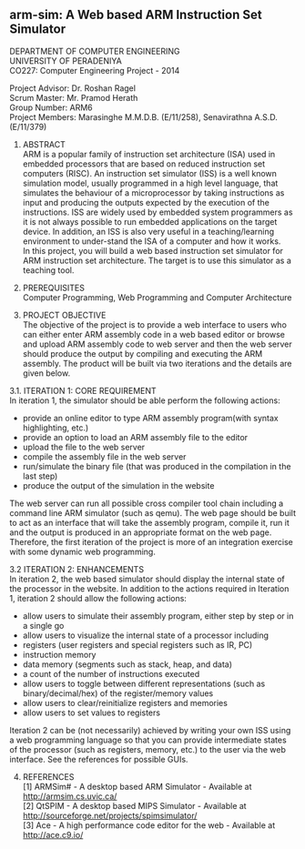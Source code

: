 arm-sim: A Web based ARM Instruction Set Simulator
-----------------------------------------
DEPARTMENT OF COMPUTER ENGINEERING<br>
UNIVERSITY OF PERADENIYA<br>
CO227: Computer Engineering Project - 2014

Project Advisor: Dr. Roshan Ragel<br>
Scrum Master: Mr. Pramod Herath<br>
Group Number: ARM6<br>
Project Members: Marasinghe M.M.D.B. (E/11/258),  Senavirathna A.S.D. (E/11/379)

 1. ABSTRACT<br>
ARM is a popular family of instruction set architecture (ISA) used in embedded processors that are based on reduced instruction set computers (RISC). An instruction set simulator (ISS) is a well known simulation model, usually programmed in a high level language, that simulates the behaviour of a microprocessor by taking instructions as input and producing the outputs expected by the execution of the instructions. ISS are widely used by embedded system programmers as it is not always possible to run embedded applications on the target device. In addition, an ISS is also very useful in a teaching/learning environment to under-stand the ISA of a computer and how it works.<br>
In this project, you will build a web based instruction set simulator for ARM instruction set architecture. The target is to use this simulator as a teaching tool.

 2. PREREQUISITES<br>
Computer Programming, Web Programming and Computer Architecture

 3. PROJECT OBJECTIVE<br>
The objective of the project is to provide a web interface to users who can either enter ARM assembly code in a web based editor or browse and upload ARM assembly code to web server and then the web server should produce the output by compiling and executing the ARM assembly.
The product will be built via two iterations and the details are given below.

 3.1. ITERATION 1: CORE REQUIREMENT<br>
In iteration 1, the simulator should be able perform the following actions:
 - provide an online editor to type ARM assembly program(with syntax highlighting, etc.)
 - provide an option to load an ARM assembly file to the editor
 - upload the file to the web server
 - compile the assembly file in the web server
 - run/simulate the binary file (that was produced in the compilation in the last step)
 - produce the output of the simulation in the website
 
 The web server can run all possible cross compiler tool chain including a command line ARM simulator (such as qemu). The web page should be built to act as an interface that will take the assembly program, compile it, run it and the output is produced in an appropriate format on the web page.
Therefore, the first iteration of the project is more of an integration exercise with some dynamic web programming.
 
 3.2 ITERATION 2: ENHANCEMENTS<br>
In iteration 2, the web based simulator should display the internal state of the processor in the website. In addition to the actions required in Iteration 1, iteration 2 should allow the following actions:
 - allow users to simulate their assembly program, either step by step or in a single go
 - allow users to visualize the internal state of a processor including<br>
- registers (user registers and special registers such as IR, PC)<br>
- instruction memory<br>
- data memory (segments such as stack, heap, and data)<br>
- a count of the number of instructions executed
 - allow users to toggle between different representations (such as binary/decimal/hex) of the register/memory values
 - allow users to clear/reinitialize registers and memories
 - allow users to set values to registers
 
 Iteration 2 can be (not necessarily) achieved by writing your own ISS using a web programming language so that you can provide intermediate states of the processor (such as registers, memory, etc.) to the user via the web interface. See the references for possible GUIs.


 4. REFERENCES<br>
[1] ARMSim# - A desktop based ARM Simulator - Available at http://armsim.cs.uvic.ca/<br>
[2] QtSPIM - A desktop based MIPS Simulator - Available at http://sourceforge.net/projects/spimsimulator/<br>
[3] Ace - A high performance code editor for the web - Available at http://ace.c9.io/

